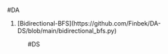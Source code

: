 #DA
<ol>
  <li>[Bidirectional-BFS](https://github.com/Finbek/DA-DS/blob/main/bidirectional_bfs.py) </li>
 <ol>


#DS
